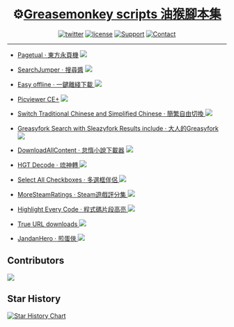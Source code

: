 <h1 align="center">⚙️<a href="https://greasyfork.org/users/8227">Greasemonkey scripts 油猴腳本集</a></h1>

<p align="center">
  <a href="https://twitter.com/intent/follow?screen_name=hoothinwang"><img src="https://img.shields.io/twitter/follow/hoothinwang.svg?style=flat&label=Follow&logo=x&color=555555" alt="twitter"></a>
  <a href="https://github.com/hoothin/UserScripts"><img src="https://img.shields.io/badge/License-MIT-red.svg" alt="license"></a>
  <a href="https://github.com/hoothin/UserScripts"><img src="https://img.shields.io/badge/Support-Chrome|Firefox|Edge-blue.svg" alt="Support"></a>
  <a href="mailto:rixixi@gmail.com"><img src="https://img.shields.io/badge/Contact-Gmail-yellow.svg" alt="Contact"></a>
</p>

---

+ [Pagetual · 東方永頁機](https://pagetual.hoothin.com/ "Auto pager script to fetch next page automatically for infinity scroll. Pagetual 東方永頁機 东方永页机") [![](https://img.shields.io/greasyfork/dd/438684)](Pagetual)

+ [SearchJumper · 搜尋醬](https://search.hoothin.com/ "Conduct searches for selected text/image effortlessly. Navigate to any search engine(Google/Bing/Custom) swiftly. SearchJumper 搜索酱 搜尋醬") [![](https://img.shields.io/greasyfork/dd/445274)](https://github.com/hoothin/SearchJumper)

+ [Easy offline · 一鍵離綫下載 ![](https://img.shields.io/greasyfork/dt/22590)](Easy%20offline "Find out all magnet links and torrents and video links in current page, and stream them from cloud storage automatically.")

+ [Picviewer CE+](Picviewer%20CE%2B "Powerful picture viewing tool online, which can popup/scale/rotate/batch save pictures automatically.") [![](https://img.shields.io/greasyfork/dd/24204)](Picviewer%20CE%2B)

+ [Switch Traditional Chinese and Simplified Chinese · 簡繁自由切換 ![](https://img.shields.io/greasyfork/dt/24300)](Switch%20Traditional%20Chinese%20and%20Simplified%20Chinese "Convert between simplified and traditional Chinese characters on any webpage, display the Pinyin for the Chinese characters, customize text replacement.")

+ [Greasyfork Search with Sleazyfork Results include · 大人的Greasyfork ![](https://img.shields.io/greasyfork/dt/23840)](Greasyfork%20Search%20with%20Sleazyfork%20Results%20include "Merge adult results of sleazyfork into greasyfork when the script is no longer anonymously available, add rating score and version for scripts then.")

+ [DownloadAllContent · 怠惰小說下載器](DownloadAllContent "Lightweight web scraping script. Fetch and download main textual content from the current page, provide special support for novels.") [![](https://img.shields.io/greasyfork/dd/25068)](DownloadAllContent)

+ [HGT Decode · 琉神轉 ![](https://img.shields.io/greasyfork/dt/23316)](HacgGodTurn)

+ [Select All Checkboxes · 多選框伴侶 ![](https://img.shields.io/greasyfork/dt/22587)](Select%20All%20Checkboxes)

+ [MoreSteamRatings · Steam遊戲評分集 ![](https://img.shields.io/greasyfork/dt/24113)](MoreSteamRatings)

+ [Highlight Every Code · 程式碼片段高亮 ![](https://img.shields.io/greasyfork/dt/24150)](Highlight%20Every%20Code)

+ [True URL downloads ![](https://img.shields.io/greasyfork/dt/7362)](True%20URL%20downloads)

+ [JandanHero · 煎蛋俠 ![](https://img.shields.io/greasyfork/dt/25597)](JiandanHero)

## Contributors

<a href="https://github.com/hoothin/UserScripts/graphs/contributors">
  <img src="https://contrib.rocks/image?repo=hoothin/UserScripts&max=400&columns=15" />
</a>

## Star History

[![Star History Chart](https://api.star-history.com/svg?repos=hoothin/UserScripts&type=Date)](https://star-history.com/#hoothin/UserScripts&Date)
